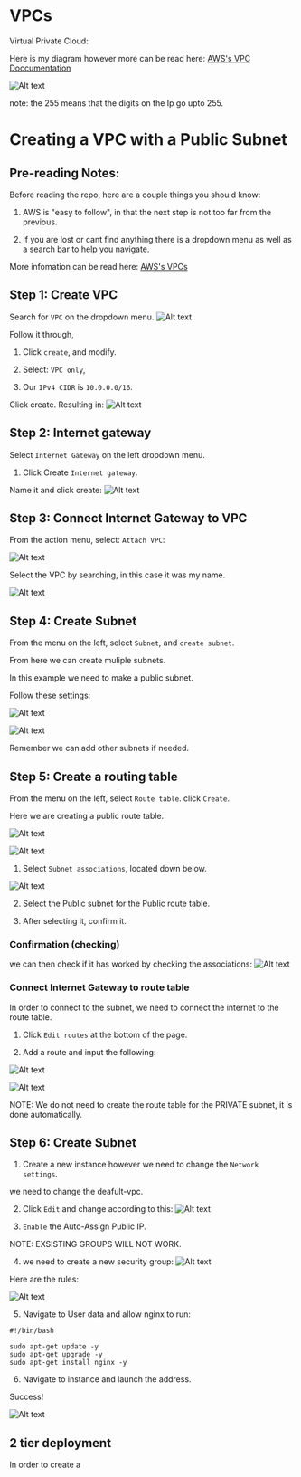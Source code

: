 # VPCs

Virtual Private Cloud:

Here is my diagram however more can be read here: 
[AWS's VPC Doccumentation](https://docs.aws.amazon.com/whitepapers/latest/aws-vpc-connectivity-options/amazon-vpc-to-amazon-vpc-connectivity-options.html)

![Alt text](vpc-image/Screenshot%202023-05-23%20142724.png)

note: the 255 means that the digits on the Ip go upto 255.

# Creating a VPC with a Public Subnet

## Pre-reading Notes:

Before reading the repo, here are a couple things you should know:

1. AWS is "easy to follow", in that the next step is not too far from the previous.

2. If you are lost or cant find anything there is a dropdown menu as well as a search bar to help you navigate.

More infomation can be read here: 
[AWS's VPCs](https://docs.aws.amazon.com/whitepapers/latest/aws-vpc-connectivity-options/amazon-vpc-to-amazon-vpc-connectivity-options.html)

## Step 1: Create VPC

Search for `VPC` on the dropdown menu.
![Alt text](vpc-image/Screenshot%202023-05-23%20145017.png)

Follow it through,

1. Click `create`, and modify. 

2. Select: `VPC only`, 

3. Our `IPv4 CIDR` is  `10.0.0.0/16`.

Click create. Resulting in:
![Alt text](vpc-image/Screenshot%202023-05-23%20145549.png)

## Step 2: Internet gateway
Select `Internet Gateway` on the left dropdown menu. 

1. Click Create `Internet gateway`.

Name it and click create:
![Alt text](vpc-image/Screenshot%202023-05-23%20145736.png)


## Step 3: Connect Internet Gateway to VPC

From the action menu, select: `Attach VPC`:

![Alt text](vpc-image/Screenshot%202023-05-23%20145832.png)

Select the VPC by searching, in this case it was my name. 

![Alt text](vpc-image/Screenshot%202023-05-23%20145852.png)

## Step 4: Create Subnet 

From the menu on the left, select `Subnet`, and `create subnet`.

From here we can create muliple subnets.

In this example we need to make a public subnet.

Follow these settings:

![Alt text](vpc-image/Screenshot%202023-05-23%20150554.png)

![Alt text](vpc-image/Screenshot%202023-05-23%20150631.png)

Remember we can add other subnets if needed. 

## Step 5: Create a routing table

From the menu on the left, select `Route table`. click `Create`.

Here we are creating a public route table.

![Alt text](vpc-image/Screenshot%202023-05-23%20150849.png)

![Alt text](vpc-image/Screenshot%202023-05-23%20150915.png)

1. Select `Subnet associations`, located down below. 

![Alt text](vpc-image/Screenshot%202023-05-23%20151205.png)

2. Select the Public subnet for the Public route table. 

3. After selecting it, confirm it. 

### Confirmation (checking)

we can then check if it has worked by checking the associations:
![Alt text](vpc-image/Screenshot%202023-05-23%20151400.png)

### Connect Internet Gateway to route table

In order to connect to the subnet, we need to connect the internet to the route table. 

1. Click `Edit routes` at the bottom of the page.

2. Add a route and input the following:

![Alt text](vpc-image/Screenshot%202023-05-23%20151719.png)

![Alt text](vpc-image/Screenshot%202023-05-23%20151814.png)


NOTE: We do not need to create the route table for the PRIVATE subnet, it is done automatically. 

## Step 6: Create Subnet

1. Create a new instance however we need to change the `Network settings`.

we need to change the deafult-vpc. 

2. Click `Edit` and change according to this:
![Alt text](vpc-image/Screenshot%202023-05-23%20153724.png)

3. `Enable` the Auto-Assign Public IP.

NOTE: EXSISTING GROUPS WILL NOT WORK.

4. we need to create a new security group:
![Alt text](vpc-image/Screenshot%202023-05-23%20153943.png)

Here are the rules:

![Alt text](vpc-image/Screenshot%202023-05-23%20153943.png)

5. Navigate to User data and allow nginx to run:
```
#!/bin/bash

sudo apt-get update -y
sudo apt-get upgrade -y
sudo apt-get install nginx -y
```

6. Navigate to instance and launch the address. 

Success!

![Alt text](vpc-image/Screenshot%202023-05-23%20154617.png)

## 2 tier deployment

In order to create a 





